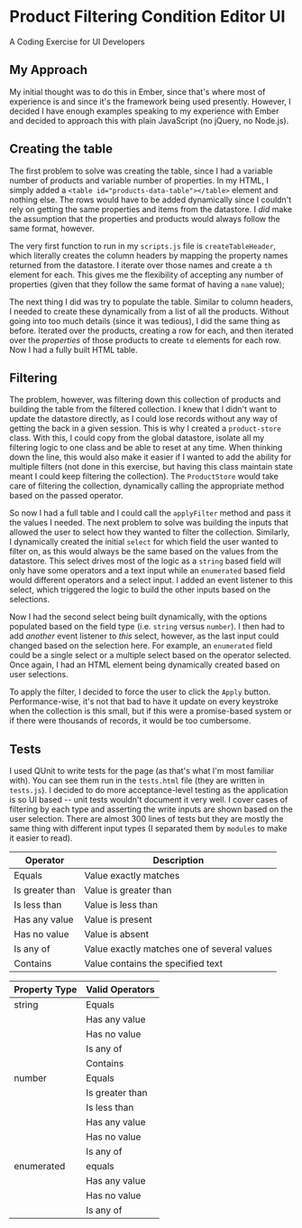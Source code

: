 # Product Filtering Condition Editor UI
A Coding Exercise for UI Developers

## My Approach

My initial thought was to do this in Ember, since that's where most of experience is and since it's the framework being used presently.
However, I decided I have enough examples speaking to my experience with Ember and decided to approach this with plain JavaScript (no jQuery, no Node.js).

## Creating the table

The first problem to solve was creating the table, since I had a variable number of products and variable number of properties.  In my HTML, I simply added a `<table id="products-data-table"></table>` element and nothing else.  The rows would have to be added dynamically since I couldn't rely on getting the same properties and items from the datastore.  I _did_ make the assumption that the properties and products would always follow the same format, however.

The very first function to run in my `scripts.js` file is `createTableHeader`, which literally creates the column headers by mapping the property names returned from the datastore.  I iterate over those names and create a `th` element for each.  This gives me the flexibility of accepting any number of properties (given that they follow the same format of having a `name` value);

The next thing I did was try to populate the table.  Similar to column headers, I needed to create these dynamically from a list of all the products.  Without going into too much details (since it was tedious), I did the same thing as before. Iterated over the products, creating a row for each, and then iterated over the _properties_ of those products to create `td` elements for each row.  Now I had a fully built HTML table.

## Filtering

The problem, however, was filtering down this collection of products and building the table from the filtered collection.  I knew that I didn't want to update the datastore directly, as I could lose records without any way of getting the back in a given session.  This is why I created a `product-store` class.  With this, I could copy from the global datastore, isolate all my filtering logic to one class and be able to reset at any time.  When thinking down the line, this would also make it easier if I wanted to add the ability for multiple filters (not done in this exercise, but having this class maintain state meant I could keep filtering the collection).  The `ProductStore` would take care of filtering the collection, dynamically calling the appropriate method based on the passed operator.

So now I had a full table and I could call the `applyFilter` method and pass it the values I needed.  The next problem to solve was building the inputs that allowed the user to select how they wanted to filter the collection.  Similarly, I dynamically created the initial `select` for which field the user wanted to filter on, as this would always be the same based on the values from the datastore.  This select drives most of the logic as a `string` based field will only have some operators and a text input while an `enumerated` based field would different operators and a select input.  I added an event listener to this select, which triggered the logic to build the other inputs based on the selections.

Now I had the second select being built dynamically, with the options populated based on the field type (i.e. `string` versus `number`).  I then had to add _another_ event listener to _this_ select, however, as the last input could changed based on the selection here.  For example, an `enumerated` field could be a single select or a multiple select based on the operator selected.  Once again, I had an HTML element being dynamically created based on user selections.

To apply the filter, I decided to force the user to click the `Apply` button.  Performance-wise, it's not that bad to have it update on every keystroke when the collection is this small, but if this were a promise-based system or if there were thousands of records, it would be too cumbersome.

## Tests

I used QUnit to write tests for the page (as that's what I'm most familiar with).  You can see them run in the `tests.html` file (they are written in `tests.js`).  I decided to do more acceptance-level testing as the application is so UI based -- unit tests wouldn't document it very well.  I cover cases of filtering by each type and asserting the write inputs are shown based on the user selection.  There are almost 300 lines of tests but they are mostly the same thing with different input types (I separated them by `modules` to make it easier to read).

| Operator | Description |
-----------|--------------
| Equals   | Value exactly matches |
| Is greater than | Value is greater than |
| Is less than  | Value is less than |
| Has any value | Value is present |
| Has no value  | Value is absent  |
| Is any of     | Value exactly matches one of several values |
| Contains      | Value contains the specified text |


| Property Type | Valid Operators |
---------------- | ----------------
| string | Equals |
| | Has any value |
| | Has no value |
| | Is any of |
| | Contains |
| number | Equals |
| | Is greater than |
| | Is less than |
| | Has any value |
| | Has no value |
| | Is any of |
| enumerated | equals |
| | Has any value |
| | Has no value |
| | Is any of |
